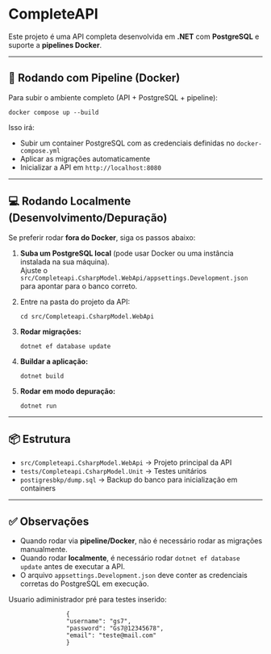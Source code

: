 
CompleteAPI
===========

Este projeto é uma API completa desenvolvida em **.NET** com **PostgreSQL** e suporte a **pipelines Docker**.

* * *

🚀 Rodando com Pipeline (Docker)
--------------------------------

Para subir o ambiente completo (API + PostgreSQL + pipeline):

    docker compose up --build

Isso irá:

*   Subir um container PostgreSQL com as credenciais definidas no `docker-compose.yml`
*   Aplicar as migrações automaticamente
*   Inicializar a API em `http://localhost:8080`

* * *

💻 Rodando Localmente (Desenvolvimento/Depuração)
-------------------------------------------------

Se preferir rodar **fora do Docker**, siga os passos abaixo:

1.  **Suba um PostgreSQL local** (pode usar Docker ou uma instância instalada na sua máquina).  
    Ajuste o `src/Completeapi.CsharpModel.WebApi/appsettings.Development.json` para apontar para o banco correto.
2.  Entre na pasta do projeto da API:
    
        cd src/Completeapi.CsharpModel.WebApi
    
3.  **Rodar migrações:**
    
        dotnet ef database update
    
4.  **Buildar a aplicação:**
    
        dotnet build
    
5.  **Rodar em modo depuração:**
    
        dotnet run
    

* * *

📦 Estrutura
------------

*   `src/Completeapi.CsharpModel.WebApi` → Projeto principal da API
*   `tests/Completeapi.CsharpModel.Unit` → Testes unitários
*   `postigresbkp/dump.sql` → Backup do banco para inicialização em containers

* * *

✅ Observações
-------------

*   Quando rodar via **pipeline/Docker**, não é necessário rodar as migrações manualmente.
*   Quando rodar **localmente**, é necessário rodar `dotnet ef database update` antes de executar a API.
*   O arquivo `appsettings.Development.json` deve conter as credenciais corretas do PostgreSQL em execução.

Usuario adiministrador pré para testes inserido:
```
                {  
                "username": "gs7",
                "password": "Gs7@12345678",
                "email": "teste@mail.com"
                }
```
